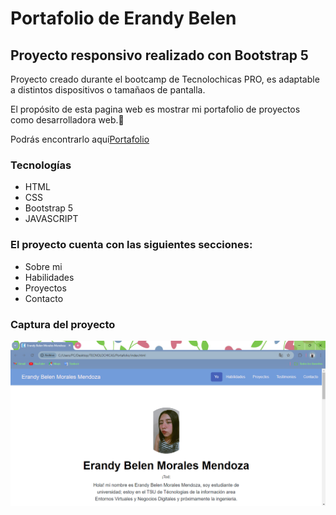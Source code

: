 # Portafolio de Erandy Belen 
## Proyecto responsivo realizado con Bootstrap 5

Proyecto creado durante el bootcamp de Tecnolochicas PRO, es adaptable a distintos dispositivos o tamañaos de pantalla.

El propósito de esta pagina web es mostrar mi portafolio de proyectos como desarrolladora web.💜

Podrás encontrarlo aquí[Portafolio]((https://github.com/Erandymm/portafolio))

### Tecnologías
* HTML
* CSS
* Bootstrap 5
* JAVASCRIPT

### El proyecto cuenta con las siguientes secciones:

* Sobre mi
* Habilidades
* Proyectos
* Contacto
### Captura del proyecto
![Captura del proyecto](imagenes/Sportafolio.png)
